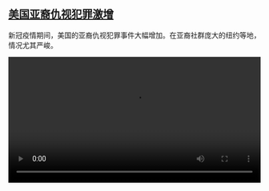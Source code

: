 <!--1616167024000-->
[美国亚裔仇视犯罪激增](https://www.dw.com/zh/%E7%BE%8E%E5%9B%BD%E4%BA%9A%E8%A3%94%E4%BB%87%E8%A7%86%E7%8A%AF%E7%BD%AA%E6%BF%80%E5%A2%9E/a-56932135)
------

<p>新冠疫情期间，美国的亚裔仇视犯罪事件大幅增加。在亚裔社群庞大的纽约等地，情况尤其严峻。</small></p><video src="https://tvdownloaddw-a.akamaihd.net/dwtv_video/flv/vdt_zh/2021/bchi210319_001_0467dbchi_210319_antiasian_sd_sor.mp4" controls style="width:100%"></video>
